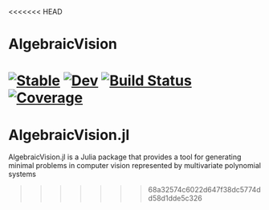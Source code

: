 <<<<<<< HEAD
# AlgebraicVision

[![Stable](https://img.shields.io/badge/docs-stable-blue.svg)](https://azoviktor.github.io/AlgebraicVision.jl/stable/)
[![Dev](https://img.shields.io/badge/docs-dev-blue.svg)](https://azoviktor.github.io/AlgebraicVision.jl/dev/)
[![Build Status](https://github.com/azoviktor/AlgebraicVision.jl/actions/workflows/CI.yml/badge.svg?branch=main)](https://github.com/azoviktor/AlgebraicVision.jl/actions/workflows/CI.yml?query=branch%3Amain)
[![Coverage](https://codecov.io/gh/azoviktor/AlgebraicVision.jl/branch/main/graph/badge.svg)](https://codecov.io/gh/azoviktor/AlgebraicVision.jl)
=======
# AlgebraicVision.jl
AlgebraicVision.jl is a Julia package that provides a tool for generating minimal problems in computer vision represented by multivariate polynomial systems
>>>>>>> 68a32574c6022d647f38dc5774dd58d1dde5c326
